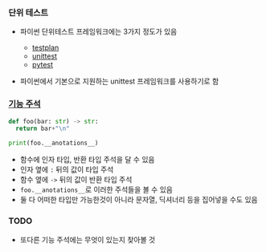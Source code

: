 ### 단위 테스트
- 파이썬 단위테스트 프레임워크에는 3가지 정도가 있음
  - [testplan](https://github.com/morganstanley/testplan)
  - [unittest](https://docs.python.org/ko/3.9/library/unittest.html)
  - [pytest](https://docs.pytest.org/en/6.2.x/)

- 파이썬에서 기본으로 지원하는 unittest 프레임워크를 사용하기로 함

### [기능 주석](https://stackoverflow.com/questions/14379753/what-does-mean-in-python-function-definitions)
```python
def foo(bar: str) -> str:
  return bar+"\n"

print(foo.__anotations__)
```
- 함수에 인자 타입, 반환 타입 주석을 달 수 있음
- 인자 옆에 `:` 뒤의 값이 타입 주석
- 함수 옆에 `->` 뒤의 값이 반환 타입 주석
- `foo.__anotations__`로 이러한 주석들을 볼 수 있음
- 둘 다 어떠한 타입만 가능한것이 아니라 문자열, 딕셔너리 등을 집어넣을 수도 있음

### TODO
- 또다른 기능 주석에는 무엇이 있는지 찾아볼 것